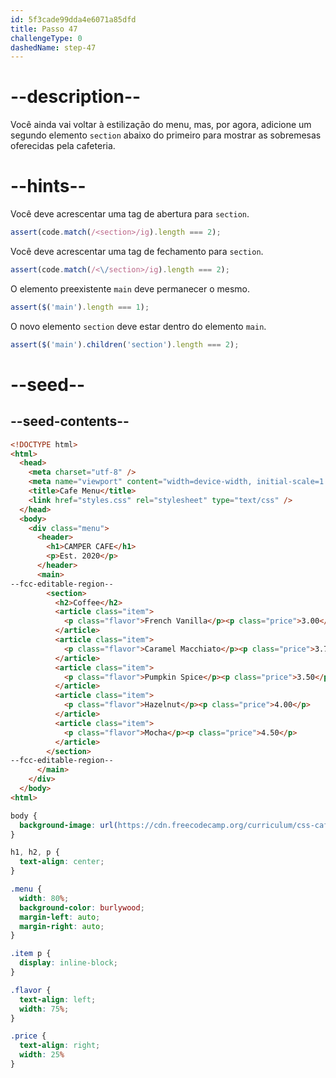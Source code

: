 ```yaml
---
id: 5f3cade99dda4e6071a85dfd
title: Passo 47
challengeType: 0
dashedName: step-47
---
```


# --description--

Você ainda vai voltar à estilização do menu, mas, por agora, adicione um segundo elemento `section` abaixo do primeiro para mostrar as sobremesas oferecidas pela cafeteria.

# --hints--

Você deve acrescentar uma tag de abertura para `section`.

```js
assert(code.match(/<section>/ig).length === 2);
```

Você deve acrescentar uma tag de fechamento para `section`.

```js
assert(code.match(/<\/section>/ig).length === 2);
```

O elemento preexistente `main` deve permanecer o mesmo.

```js
assert($('main').length === 1);
```

O novo elemento `section` deve estar dentro do elemento `main`.

```js
assert($('main').children('section').length === 2);
```

# --seed--

## --seed-contents--

```html
<!DOCTYPE html>
<html>
  <head>
    <meta charset="utf-8" />
    <meta name="viewport" content="width=device-width, initial-scale=1.0" />
    <title>Cafe Menu</title>
    <link href="styles.css" rel="stylesheet" type="text/css" />
  </head>
  <body>
    <div class="menu">
      <header>
        <h1>CAMPER CAFE</h1>
        <p>Est. 2020</p>
      </header>
      <main>
--fcc-editable-region--
        <section>
          <h2>Coffee</h2>
          <article class="item">
            <p class="flavor">French Vanilla</p><p class="price">3.00</p>
          </article>
          <article class="item">
            <p class="flavor">Caramel Macchiato</p><p class="price">3.75</p>
          </article>
          <article class="item">
            <p class="flavor">Pumpkin Spice</p><p class="price">3.50</p>
          </article>
          <article class="item">
            <p class="flavor">Hazelnut</p><p class="price">4.00</p>
          </article>
          <article class="item">
            <p class="flavor">Mocha</p><p class="price">4.50</p>
          </article>
        </section>
--fcc-editable-region--
      </main>
    </div>
  </body>
<html>
```

```css
body {
  background-image: url(https://cdn.freecodecamp.org/curriculum/css-cafe/beans.jpg);
}

h1, h2, p {
  text-align: center;
}

.menu {
  width: 80%;
  background-color: burlywood;
  margin-left: auto;
  margin-right: auto;
}

.item p {
  display: inline-block;
}

.flavor {
  text-align: left;
  width: 75%;
}

.price {
  text-align: right;
  width: 25%
}
```

